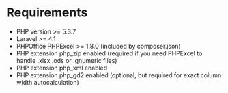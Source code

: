 # Requirements

- PHP version >= 5.3.7
- Laravel >= 4.1
- PHPOffice PHPExcel >= 1.8.0 (included by composer.json)
- PHP extension php_zip enabled (required if you need PHPExcel to handle .xlsx .ods or .gnumeric files)
- PHP extension php_xml enabled
- PHP extension php_gd2 enabled (optional, but required for exact column width autocalculation)